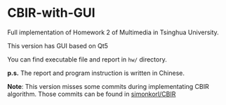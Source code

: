 # CBIR-with-GUI

Full implementation of Homework 2 of Multimedia in Tsinghua University.

This version has GUI based on Qt5

You can find executable file and report in `hw/` directory. 

**p.s.** The report and program instruction is written in Chinese.

**Note**: This version misses some commits during implementating CBIR algorithm. Those commits can be found in [simonkorl/CBIR](https://github.com/simonkorl/CBIR)

